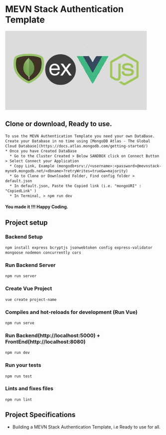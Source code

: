 # MEVN Stack Authentication Template

![MEVN Logo](/client/src/assets/MEVN.png)

## Clone or download, Ready to use.

```
To use the MEVN Authentication Template you need your own DataBase.
Create your Database in no time using [MongoDB Atlas - The Global Cloud Database](https://docs.atlas.mongodb.com/getting-started/)
* Once you have Created DataBase
  * Go to the Cluster Created > Below SANDBOX click on Connect Button > Select Connect your Application
  * Copy Link, Example (mongodb+srv://<username>:<password>@mevnstack-myne9.mongodb.net/<dbname>?retryWrites=true&w=majority)
  * Go to Clone or Downloaded Folder, Find config folder > default.json
  * In default.json, Paste the Copied link (i.e. "mongoURI" : "CopiedLink" )
  * In Terminal, > npm run dev
```

#### You made it !!! Happy Coding.

## Project setup

### Backend Setup

```
npm install express bcryptjs jsonwebtoken config express-validator mongoose nodemon concurrently cors
```

### Run Backend Server

```
npm run server
```

### Create Vue Project

```
vue create project-name
```

### Compiles and hot-reloads for development (Run Vue)

```
npm run serve
```

### Run Backend(http://localhost:5000) + FrontEnd(http://localhost:8080)

```
npm run dev
```

### Run your tests

```
npm run test
```

### Lints and fixes files

```
npm run lint
```

## Project Specifications

- Building a MEVN Stack Authentication Template, i.e Ready to use for all.
